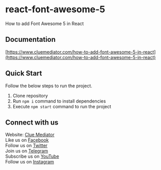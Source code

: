 # react-font-awesome-5
How to add Font Awesome 5 in React

## Documentation

[https://www.cluemediator.com/how-to-add-font-awesome-5-in-react](https://www.cluemediator.com/how-to-add-font-awesome-5-in-react)

## Quick Start

Follow the below steps to run the project.

1. Clone repository
2. Run `npm i` command to install dependencies
3. Execute `npm start` command to run the project

## Connect with us

Website: [Clue Mediator](https://www.cluemediator.com)  
Like us on [Facebook](https://www.facebook.com/thecluemediator)  
Follow us on [Twitter](https://twitter.com/cluemediator)  
Join us on [Telegram](https://t.me/cluemediator)  
Subscribe us on [YouTube](https://www.youtube.com/ClueMediator)  
Follow us on [Instagram](https://www.instagram.com/clue_mediator)